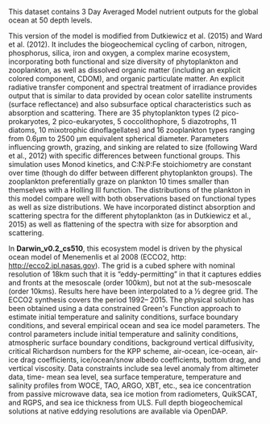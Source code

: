 This dataset contains 3 Day Averaged Model nutrient outputs for the global ocean at 50 depth levels.

This version of the model is modified from Dutkiewicz et al. (2015) and Ward et al. (2012). It includes the biogeochemical cycling of carbon, nitrogen, phosphorus, silica, iron and oxygen, a complex marine ecosystem, incorporating both functional and size diversity of phytoplankton and zooplankton, as well as dissolved organic matter (including an explicit colored component, CDOM), and organic particulate matter. An explicit radiative transfer component and spectral treatment of irradiance provides output that is similar to data provided by ocean color satellite instruments (surface reflectance) and also subsurface optical characteristics such as absorption and scattering.
There are 35 phytoplankton types (2 pico-prokaryotes, 2 pico-eukaryotes, 5 coccolithophore, 5 diazotrophs, 11 diatoms, 10 mixotrophic dinoflagellates) and 16 zooplankton types ranging from 0.6µm to 2500 µm equivalent spherical diameter. Parameters influencing growth, grazing, and sinking are related to size (following Ward et al., 2012) with specific differences between functional groups. This simulation uses Monod kinetics, and C:N:P:Fe stoichiometry are constant over time (though do differ between different phytoplankton groups). The zooplankton preferentially graze on plankton 10 times smaller than themselves with a Holling III function. The distributions of the plankton in this model compare well with both observations based on functional types as well as size distributions. We have incorporated distinct absorption and scattering spectra for the different phytoplankton (as in Dutkiewicz et al., 2015) as well as flattening of the spectra with size for absorption and scattering.


In **Darwin_v0.2_cs510**, this ecosystem model is driven by the physical ocean model of Menemenlis et al 2008 (ECCO2, http: http://ecco2.jpl.nasas.gov). The grid is a cubed sphere with nominal resolution of 18km such that it is “eddy-permitting” in that it captures eddies and fronts at the mesoscale (order 100km), but not at the sub-mesoscale (order 10kms). Results here have been interpolated to a ½ degree grid. The ECCO2 synthesis covers the period 1992– 2015. The physical solution has been obtained using a data constrained Green's Function approach to estimate initial temperature and salinity conditions, surface boundary conditions, and several empirical ocean and sea ice model parameters. The control parameters include initial temperature and salinity conditions, atmospheric surface boundary conditions, background vertical diffusivity, critical Richardson numbers for the KPP scheme, air-ocean, ice-ocean, air-ice drag coefficients, ice/ocean/snow albedo coefficients, bottom drag, and vertical viscosity. Data constraints include sea level anomaly from altimeter data, time- mean sea level, sea surface temperature, temperature and salinity profiles from WOCE, TAO, ARGO, XBT, etc., sea ice concentration from passive microwave data, sea ice motion from radiometers, QuikSCAT, and RGPS, and sea ice thickness from ULS. Full depth biogeochemical solutions at native eddying resolutions are available via OpenDAP.
